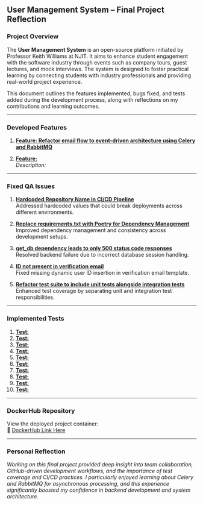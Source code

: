 ## User Management System – Final Project Reflection

### Project Overview

The **User Management System** is an open-source platform initiated by Professor Keith Williams at NJIT. It aims to enhance student engagement with the software industry through events such as company tours, guest lectures, and mock interviews. The system is designed to foster practical learning by connecting students with industry professionals and providing real-world project experience.

This document outlines the features implemented, bugs fixed, and tests added during the development process, along with reflections on my contributions and learning outcomes.

---

### Developed Features

1. **[Feature: Refactor email flow to event-driven architecture using Celery and RabbitMQ](https://github.com/DavidRajnoha/is601-finals/issues/11)**

2. **[Feature: ]()**  
   _Description:_

---

### Fixed QA Issues

1. **[Hardcoded Repository Name in CI/CD Pipeline](https://github.com/DavidRajnoha/is601-finals/issues/1)**  
   Addressed hardcoded values that could break deployments across different environments.

2. **[Replace requirements.txt with Poetry for Dependency Management](https://github.com/DavidRajnoha/is601-finals/issues/2)**  
   Improved dependency management and consistency across development setups.

3. **[get_db dependency leads to only 500 status code responses](https://github.com/DavidRajnoha/is601-finals/issues/5)**  
   Resolved backend failure due to incorrect database session handling.

4. **[ID not present in verification email](https://github.com/DavidRajnoha/is601-finals/issues/8)**  
   Fixed missing dynamic user ID insertion in verification email template.

5. **[Refactor test suite to include unit tests alongside integration tests](https://github.com/DavidRajnoha/is601-finals/issues/12)**  
   Enhanced test coverage by separating unit and integration test responsibilities.

---

### Implemented Tests

1. **[Test: ]()**  
2. **[Test: ]()**  
3. **[Test: ]()**  
4. **[Test: ]()**  
5. **[Test: ]()**  
6. **[Test: ]()**  
7. **[Test: ]()**  
8. **[Test: ]()**  
9. **[Test: ]()**  
10. **[Test: ]()**

---

### DockerHub Repository

View the deployed project container:  
🔗 [DockerHub Link Here]()

---

### Personal Reflection

_Working on this final project provided deep insight into team collaboration, GitHub-driven development workflows, and the importance of test coverage and CI/CD practices. I particularly enjoyed learning about Celery and RabbitMQ for asynchronous processing, and this experience significantly boosted my confidence in backend development and system architecture._
